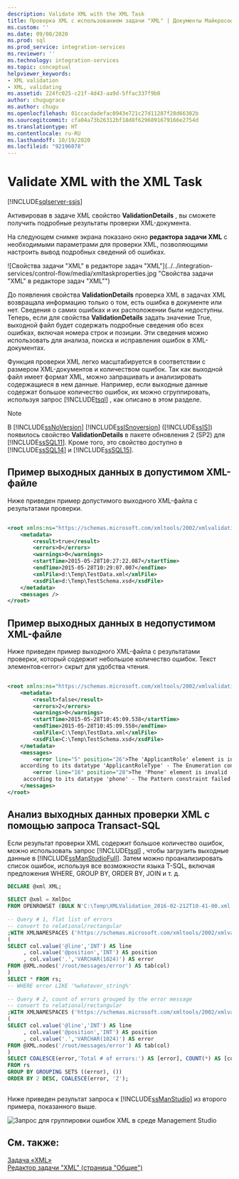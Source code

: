 ```yaml
---
description: Validate XML with the XML Task
title: Проверка XML с использованием задачи "XML" | Документы Майкрософт
ms.custom: ''
ms.date: 09/08/2020
ms.prod: sql
ms.prod_service: integration-services
ms.reviewer: ''
ms.technology: integration-services
ms.topic: conceptual
helpviewer_keywords:
- XML validation
- XML, validating
ms.assetid: 224fc025-c21f-4d43-aa9d-5ffac337f9b0
author: chugugrace
ms.author: chugu
ms.openlocfilehash: 01ccacdadefac0943e721c27d11287f28d66382b
ms.sourcegitcommit: cfa04a73b26312bf18d8f6296891679166e2754d
ms.translationtype: HT
ms.contentlocale: ru-RU
ms.lasthandoff: 10/19/2020
ms.locfileid: "92196078"
---
```

# <a name="validate-xml-with-the-xml-task"></a>Validate XML with the XML Task

[!INCLUDE[sqlserver-ssis](../../includes/applies-to-version/sqlserver-ssis.md)]


  Активировав в задаче XML свойство **ValidationDetails** , вы сможете получить подробные результаты проверки XML-документа.  
  
 На следующем снимке экрана показано окно **редактора задачи XML** с необходимыми параметрами для проверки XML, позволяющими настроить вывод подробных сведений об ошибках.  
  
 ![Свойства задачи "XML" в редакторе задач "XML"](../../integration-services/control-flow/media/xmltaskproperties.jpg "Свойства задачи "XML" в редакторе задач "XML"")  
  
 До появления свойства **ValidationDetails** проверка XML в задачах XML возвращала информацию только о том, есть ошибка в документе или нет. Сведения о самих ошибках и их расположении были недоступны. Теперь, если для свойства **ValidationDetails** задать значение True, выходной файл будет содержать подробные сведения обо всех ошибках, включая номера строк и позиции. Эти сведения можно использовать для анализа, поиска и исправления ошибок в XML-документах.  
  
 Функция проверки XML легко масштабируется в соответствии с размером XML-документов и количеством ошибок. Так как выходной файл имеет формат XML, можно запрашивать и анализировать содержащиеся в нем данные. Например, если выходные данные содержат большое количество ошибок, их можно сгруппировать, используя запрос [!INCLUDE[tsql](../../includes/tsql-md.md)] , как описано в этом разделе.  
  
> [!NOTE]
>  В [!INCLUDE[ssNoVersion](../../includes/ssnoversion-md.md)] [!INCLUDE[ssISnoversion](../../includes/ssisnoversion-md.md)] ([!INCLUDE[ssIS](../../includes/ssis-md.md)]) появилось свойство **ValidationDetails** в пакете обновления 2 (SP2) для [!INCLUDE[ssSQL11](../../includes/sssql11-md.md)]. Кроме того, это свойство доступно в [!INCLUDE[ssSQL14](../../includes/sssql14-md.md)] и [!INCLUDE[ssSQL15](../../includes/sssql15-md.md)].  
  
## <a name="sample-output-for-xml-thats-valid"></a>Пример выходных данных в допустимом XML-файле  
 Ниже приведен пример допустимого выходного XML-файла с результатами проверки.  
  
```xml  
  
<root xmlns:ns="https://schemas.microsoft.com/xmltools/2002/xmlvalidation">  
    <metadata>  
        <result>true</result>  
        <errors>0</errors>  
        <warnings>0</warnings>  
        <startTime>2015-05-28T10:27:22.087</startTime>  
        <endTime>2015-05-28T10:29:07.007</endTime>  
        <xmlFile>d:\Temp\TestData.xml</xmlFile>  
        <xsdFile>d:\Temp\TestSchema.xsd</xsdFile>  
    </metadata>  
    <messages />  
</root>  
```  
  
## <a name="sample-output-for-xml-thats-not-valid"></a>Пример выходных данных в недопустимом XML-файле  
 Ниже приведен пример выходного XML-файла с результатами проверки, который содержит небольшое количество ошибок. Текст элементов\<error> скрыт для удобства чтения.  
  
```xml  
  
<root xmlns:ns="https://schemas.microsoft.com/xmltools/2002/xmlvalidation">  
    <metadata>  
        <result>false</result>  
        <errors>2</errors>  
        <warnings>0</warnings>  
        <startTime>2015-05-28T10:45:09.538</startTime>  
        <endTime>2015-05-28T10:45:09.558</endTime>  
        <xmlFile>C:\Temp\TestData.xml</xmlFile>  
        <xsdFile>C:\Temp\TestSchema.xsd</xsdFile>  
    </metadata>  
    <messages>  
        <error line="5" position="26">The 'ApplicantRole' element is invalid - The value 'wer3' is invalid  
    according to its datatype 'ApplicantRoleType' - The Enumeration constraint failed.</error>  
        <error line="16" position="28">The 'Phone' element is invalid - The value 'we3056666666' is invalid  
     according to its datatype 'phone' - The Pattern constraint failed.</error>  
    </messages>  
</root>  
```  
  
## <a name="analyze-xml-validation-output-with-a-transact-sql-query"></a>Анализ выходных данных проверки XML с помощью запроса Transact-SQL  
 Если результат проверки XML содержит большое количество ошибок, можно использовать запрос [!INCLUDE[tsql](../../includes/tsql-md.md)] , чтобы загрузить выходные данные в [!INCLUDE[ssManStudioFull](../../includes/ssmanstudiofull-md.md)]. Затем можно проанализировать список ошибок, используя все возможности языка T-SQL, включая предложения WHERE, GROUP BY, ORDER BY, JOIN и т. д.  
  
```sql  
DECLARE @xml XML;  
  
SELECT @xml = XmlDoc     
FROM OPENROWSET (BULK N'C:\Temp\XMLValidation_2016-02-212T10-41-00.xml', SINGLE_BLOB) AS Tab(XmlDoc);  
  
-- Query # 1, flat list of errors  
-- convert to relational/rectangular  
;WITH XMLNAMESPACES ('https://schemas.microsoft.com/xmltools/2002/xmlvalidation' AS ns), rs AS  
(  
SELECT col.value('@line','INT') AS line  
     , col.value('@position','INT') AS position  
     , col.value('.','VARCHAR(1024)') AS error  
FROM @XML.nodes('/root/messages/error') AS tab(col)  
)  
SELECT * FROM rs;  
-- WHERE error LIKE '%whatever_string%'  
  
-- Query # 2, count of errors grouped by the error message  
-- convert to relational/rectangular  
;WITH XMLNAMESPACES ('https://schemas.microsoft.com/xmltools/2002/xmlvalidation' AS ns), rs AS  
(  
SELECT col.value('@line','INT') AS line  
     , col.value('@position','INT') AS position  
     , col.value('.','VARCHAR(1024)') AS error  
FROM @XML.nodes('/root/messages/error') AS tab(col)  
)  
SELECT COALESCE(error,'Total # of errors:') AS [error], COUNT(*) AS [counter]  
FROM rs  
GROUP BY GROUPING SETS ((error), ())  
ORDER BY 2 DESC, COALESCE(error, 'Z');  
  
```  
  
 Ниже приведен результат запроса к [!INCLUDE[ssManStudio](../../includes/ssmanstudio-md.md)] из второго примера, показанного выше.  
  
 ![Запрос для группировки ошибок XML в среде Management Studio](../../integration-services/control-flow/media/query-for-xml-errors.png "Запрос для группировки ошибок XML в среде Management Studio")  
  
## <a name="see-also"></a>См. также:  
 [Задача «XML»](../../integration-services/control-flow/xml-task.md)   
 [Редактор задачи "XML" (страница "Общие")](./xml-task.md)  
  
